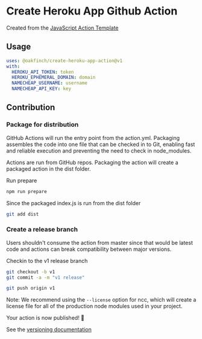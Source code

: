 # Create Heroku App Github Action

Created from the [JavaScript Action Template](https://github.com/actions/javascript-action)

## Usage

```yaml
uses: @oakfinch/create-heroku-app-action@v1
with:
  HEROKU_API_TOKEN: token
  HEROKU_EPHEMERAL_DOMAIN: domain
  NAMECHEAP_USERNAME: username
  NAMECHEAP_API_KEY: key
```

## Contribution

### Package for distribution

GitHub Actions will run the entry point from the action.yml. Packaging assembles the code into one file that can be checked in to Git, enabling fast and reliable execution and preventing the need to check in node_modules.

Actions are run from GitHub repos.  Packaging the action will create a packaged action in the dist folder.

Run prepare

```bash
npm run prepare
```

Since the packaged index.js is run from the dist folder

```bash
git add dist
```

### Create a release branch

Users shouldn't consume the action from master since that would be latest code and actions can break compatibility between major versions.

Checkin to the v1 release branch

```bash
git checkout -b v1
git commit -a -m "v1 release"
```

```bash
git push origin v1
```

Note: We recommend using the `--license` option for ncc, which will create a license file for all of the production node modules used in your project.

Your action is now published! :rocket:

See the [versioning documentation](https://github.com/actions/toolkit/blob/master/docs/action-versioning.md)
